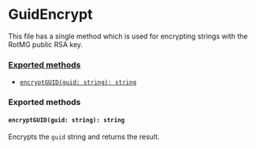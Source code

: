 # GuidEncrypt
This file has a single method which is used for encrypting strings with the RotMG public RSA key.

### [Exported methods](#exported-methods)
 + [`encryptGUID(guid: string): string`](#encryptguidguid-string-string)

### Exported methods
#### `encryptGUID(guid: string): string`
Encrypts the `guid` string and returns the result.
